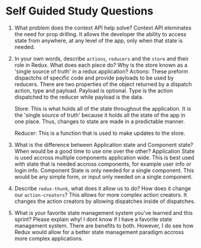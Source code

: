 # Self Guided Study Questions

1. What problem does the context API help solve?
    Context API eleminates the need for prop drilling.  It allows the developer the ability to access state from anywhere, at any level of the app, only when that state is needed.

2. In your own words, describe `actions`, `reducers` and the `store` and their role in Redux. What does each piece do? Why is the store known as a 'single source of truth' in a redux application?
    Actions: These preform dispactchs of specific code and provide payloads to be used by reducers. There are two properties of the object returned by a dispatch action, type and payload. Payload is optional. Type is the action dispatched to the reducer while payload is the data.

    Store: This is what holds all of the state throughout the application.  It is the 'single source of truth' because it holds all the state of the app in one place.  Thus, changes to state are made in a predictable manner.

    Reducer: This is a function that is used to make updates to the store.

3. What is the difference between Application state and Component state? When would be a good time to use one over the other?
    Application State is used accross multiple components application wide. This is best used with state that is needed accross components, for example user info or login info. Component State is only needed for a single component. This would be any simple form, or input only needed on a single component.

4. Describe `redux-thunk`, what does it allow us to do? How does it change our `action-creators`?
    This allows for more complex action creators. It changes the action creators by allowing dispatches inside of dispatches.

5. What is your favorite state management system you've learned and this sprint? Please explain why!
    I dont know if I have a favorite state management system. There are benefits to both. However, I do see how Redux would allow for a better state management paradigm accross more complex applications.
